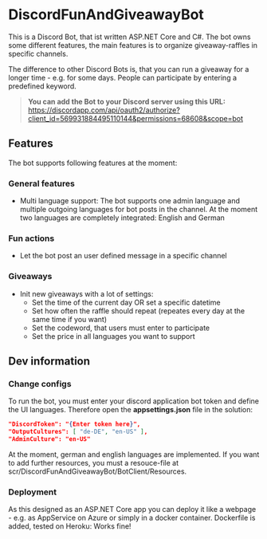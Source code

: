 # DiscordFunAndGiveawayBot

This is a Discord Bot, that ist written ASP.NET Core and C#.
The bot owns some different features, the main features is to organize giveaway-raffles in specific channels.

The difference to other Discord Bots is, that you can run a giveaway for a longer time - e.g. for some days. 
People can participate by entering a predefined keyword.


> **You can add the Bot to your Discord server using this URL:** <br/>
> https://discordapp.com/api/oauth2/authorize?client_id=569931884495110144&permissions=68608&scope=bot


## Features
The bot supports following features at the moment:

### General features
* Multi language support: The bot supports one admin language and multiple outgoing languages for bot posts in the channel.
   At the moment two languages are completely integrated: English and German

### Fun actions
* Let the bot post an user defined message in a specific channel

### Giveaways
* Init new giveaways with a lot of settings:
   * Set the time of the current day OR set a specific datetime
   * Set how often the raffle should repeat (repeates every day at the same time if you want)
   * Set the codeword, that users must enter to participate
   * Set the price in all languages you want to support


## Dev information

### Change configs
To run the bot, you must enter your discord application bot token and define the UI languages.
Therefore open the **appsettings.json** file in the solution:

``` json
"DiscordToken": "{Enter token here}",
"OutputCultures": [ "de-DE", "en-US" ],
"AdminCulture": "en-US"
```
At the moment, german and english languages are implemented.
If you want to add further resources, you must a resouce-file at scr/DiscordFunAndGiveawayBot/BotClient/Resources.

### Deployment
As this designed as an ASP.NET Core app you can deploy it like a webpage - e.g. as AppService on Azure or simply in a docker container.
Dockerfile is added, tested on Heroku: Works fine!
